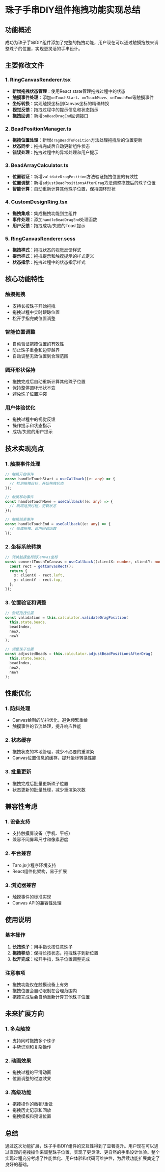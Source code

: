 # 珠子手串DIY组件拖拽功能实现总结

## 功能概述

成功为珠子手串DIY组件添加了完整的拖拽功能，用户现在可以通过触摸拖拽来调整珠子的位置，实现更灵活的手串设计。

## 主要修改文件

### 1. RingCanvasRenderer.tsx
- **新增拖拽状态管理**：使用React state管理拖拽过程中的状态
- **触摸事件处理**：添加`onTouchStart`、`onTouchMove`、`onTouchEnd`等触摸事件
- **坐标转换**：实现触摸坐标到Canvas坐标的精确转换
- **视觉反馈**：拖拽过程中的提示信息和状态指示
- **拖拽回调**：新增`onBeadDragEnd`回调接口

### 2. BeadPositionManager.ts
- **拖拽位置处理**：新增`dragBeadToPosition`方法处理拖拽后的位置更新
- **状态同步**：拖拽完成后自动更新组件状态
- **错误处理**：拖拽过程中的异常处理和用户提示

### 3. BeadArrayCalculator.ts
- **位置验证**：新增`validateDragPosition`方法验证拖拽位置的有效性
- **位置调整**：新增`adjustBeadPositionsAfterDrag`方法调整拖拽后的珠子位置
- **智能计算**：自动重新计算其他珠子位置，保持圆环形状

### 4. CustomDesignRing.tsx
- **拖拽集成**：集成拖拽功能到主组件
- **事件处理**：添加`handleBeadDragEnd`处理函数
- **用户反馈**：拖拽成功/失败的Toast提示

### 5. RingCanvasRenderer.scss
- **拖拽样式**：拖拽状态的视觉反馈样式
- **提示样式**：拖拽提示和触摸提示的样式定义
- **状态指示**：拖拽过程中的状态指示样式

## 核心功能特性

### 触摸拖拽
- 支持长按珠子开始拖拽
- 拖拽过程中实时跟踪位置
- 松开手指完成位置调整

### 智能位置调整
- 自动验证拖拽位置的有效性
- 防止珠子重叠和边界越界
- 自动调整无效位置到合理范围

### 圆环形状保持
- 拖拽完成后自动重新计算其他珠子位置
- 保持整体圆环形状不变
- 避免珠子位置冲突

### 用户体验优化
- 拖拽过程中的视觉反馈
- 操作提示和状态指示
- 成功/失败的用户提示

## 技术实现亮点

### 1. 触摸事件处理
```typescript
// 触摸开始事件
const handleTouchStart = useCallback((e: any) => {
  // 检测拖拽目标，开始拖拽状态
});

// 触摸移动事件
const handleTouchMove = useCallback((e: any) => {
  // 跟踪拖拽过程，更新状态
});

// 触摸结束事件
const handleTouchEnd = useCallback((e: any) => {
  // 完成拖拽，调用回调函数
});
```

### 2. 坐标系统转换
```typescript
// 转换触摸坐标到Canvas坐标
const convertTouchToCanvas = useCallback((clientX: number, clientY: number) => {
  const rect = getCanvasRect();
  return {
    x: clientX - rect.left,
    y: clientY - rect.top,
  };
});
```

### 3. 位置验证和调整
```typescript
// 验证拖拽位置
const validation = this.calculator.validateDragPosition(
  this.state.beads, 
  beadIndex, 
  newX, 
  newY
);

// 调整珠子位置
const adjustedBeads = this.calculator.adjustBeadPositionsAfterDrag(
  this.state.beads,
  beadIndex,
  newX,
  newY
);
```

## 性能优化

### 1. 防抖处理
- Canvas绘制的防抖优化，避免频繁重绘
- 触摸事件的节流处理，提升响应性能

### 2. 状态缓存
- 拖拽状态的本地管理，减少不必要的重渲染
- Canvas位置信息的缓存，提升坐标转换性能

### 3. 批量更新
- 拖拽完成后批量更新珠子位置
- 状态更新的批量处理，减少重渲染次数

## 兼容性考虑

### 1. 设备支持
- 支持触摸屏设备（手机、平板）
- 兼容不同屏幕尺寸和像素密度

### 2. 平台兼容
- Taro.js小程序环境支持
- React组件化架构，易于扩展

### 3. 浏览器兼容
- 触摸事件的标准实现
- Canvas API的兼容性处理

## 使用说明

### 基本操作
1. **长按珠子**：用手指长按任意珠子
2. **拖拽移动**：保持长按状态，拖拽珠子到新位置
3. **松开完成**：松开手指，珠子位置调整完成

### 注意事项
- 拖拽功能仅在触摸设备上有效
- 拖拽位置会自动限制在合理范围内
- 拖拽完成后会自动重新计算其他珠子位置

## 未来扩展方向

### 1. 多点触控
- 支持同时拖拽多个珠子
- 手势识别和复杂操作

### 2. 动画效果
- 拖拽过程的平滑动画
- 位置调整的过渡效果

### 3. 高级功能
- 拖拽操作的撤销/重做
- 拖拽历史记录和回放
- 拖拽模板和预设位置

## 总结

通过这次功能扩展，珠子手串DIY组件的交互性得到了显著提升。用户现在可以通过直观的拖拽操作来调整珠子位置，实现了更灵活、更自然的手串设计体验。整个实现过程充分考虑了性能优化、用户体验和代码可维护性，为后续功能扩展奠定了良好的基础。
